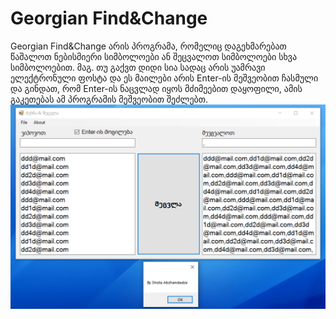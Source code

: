 # Georgian Find&Change
Georgian Find&Change არის პროგრამა, რომელიც დაგეხმარებათ წაშალოთ ნებისმიერი სიმბოლოები ან შეცვალოთ სიმბოლოები სხვა სიმბოლოებით. მაგ. თუ გაქვთ დიდი სია სადაც არის უამრავი ელექტრონული ფოსტა და ეს მაილები არის Enter-ის მეშვეობით ჩასმული და გინდათ, რომ Enter-ის ნაცვლად იყოს მძიმეებით დაყოფილი, ამის გაკეთებას ამ პროგრამის მეშვეობით შეძლებთ.
![](2020-04-14_234444.png)
